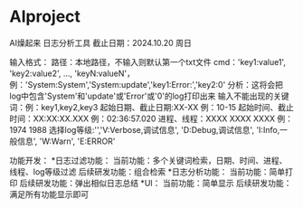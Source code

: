 # AIproject

AI燥起来
日志分析工具
截止日期：2024.10.20 周日

输入格式：
路径：本地路径，不输入则默认第一个txt文件
cmd：'key1:value1', 'key2:value2', ..., 'keyN:valueN'，
    例：'System:System','System:update','key1:Error:','key2:0'
    分析：这将会把log中包含'System'和'update'或'Error'或'0'的log打印出来
输入不能出现的关键词：例：key1,key2,key3
起始日期、截止日期:XX-XX 例：10-15 
起始时间、截止时间：XX:XX:XX.XXX 例：02:36:57.020
进程、线程：XXXX XXXX XXXX 例：1974 1988
选择log等级:'','V:Verbose,调试信息', 'D:Debug,调试信息', 'I:Info,一般信息', 'W:Warn', 'E:ERROR'

功能开发：
    *日志过滤功能：
        当前功能：多个关键词检索，日期、时间、进程、线程、log等级过滤
        后续研发功能：组合检索
    *日志分析功能：
        当前功能：简单打印
        后续研发功能：弹出相似日志总结
    *UI：
        当前功能：简单显示
        后续研发功能：满足所有功能显示即可
